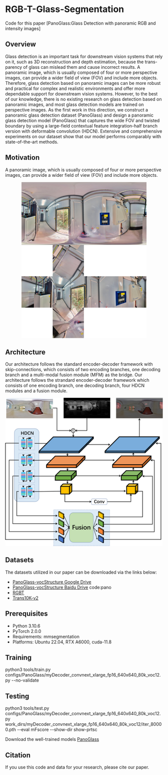 # RGB-T-Glass-Segmentation

Code for this paper [PanoGlass:Glass Detection with panoramic RGB and intensity images]


## Overview

Glass detection is an important task for downstream vision systems that rely on it, such as 3D reconstruction and depth estimation, because the trans-
parency of glass can mislead them and cause incorrect results. A panoramic image, which is usually composed of four or more perspective images, can
provide a wider field of view (FOV) and include more objects. Therefore, glass detection based on panoramic images can be more robust and practical
for complex and realistic environments and offer more dependable support for downstream vision systems. However, to the best of our knowledge, there is
no existing research on glass detection based on panoramic images, and most glass detection models are trained on perspective images. As the first work in
this direction, we construct a panoramic glass detection dataset (PanoGlass) and design a panoramic glass detection model (PanoGlass) that captures the
wide FOV and twisted boundary by using a large-field contextual feature integration-half branch version with deformable convolution (HDCN). Extensive and comprehensive experiments on our dataset show that our model performs comparably with state-of-the-art methods.


## Motivation

A panoramic image, which is usually composed of four or more perspective images, can provide a wider field of view (FOV) and include more objects.
<p align="center">
  <img width="400" src="panoramic.png">
</p>

## Architecture

Our architecture follows the standard encoder-decoder framework with skip-connections, which consists of two encoding branches, one decoding branch and a multi-modal fusion module (MFM) as the bridge.
Our architecture follows the strandard encoder-decoder framework which consists of one encoding branch, one decoding branch, four HDCN modules and a fusion module.
<p align="center">
  <img width="800" src="architecture.png">
</p>

## Datasets

The datasets utilized in our paper can be downloaded via the links below:
- [PanoGlass-vocStructure Google Drive](https://drive.google.com/file/d/1CWmIFZUbP_WIsYzSso4ZzAdMGKXK0z5Q/view?usp=sharing)
- [PanoGlass-vocStructure Baidu Drive](https://pan.baidu.com/s/142XKl7Zy7mJ5ar6J4X8MZg) code:pano
- [RGBT](https://drive.google.com/file/d/1ysG04qGmnZv7UaybZUuyybaJYJLUkNHX/view)
- [Trans10K-v2](https://drive.google.com/file/d/1YzAAMY8xfL9BMTIDU-nFC3dcGbSIBPu5/view)

## Prerequisites
- Python 3.10.6 
- PyTorch 2.0.0
- Requirements: mmsegmentation
- Platforms: Ubuntu 22.04, RTX A6000, cuda-11.8

## Training

python3 tools/train.py configs/PanoGlass/myDecoder_convnext_xlarge_fp16_640x640_80k_voc12.py --no-validate


## Testing

python3 tools/test.py configs/PanoGlass/myDecoder_convnext_xlarge_fp16_640x640_80k_voc12.py work_dirs/myDecoder_convnext_xlarge_fp16_640x640_80k_voc12/iter_80000.pth --eval mFscore --show-dir show-prtsc

Download the well-trained models [PanoGlass](https://drive.google.com/file/d/1NVkxwP-zlQfvb9XYCQB3MP6AE-_K8JxH/view?usp=sharing)


## Citation

If you use this code and data for your research, please cite our paper.


